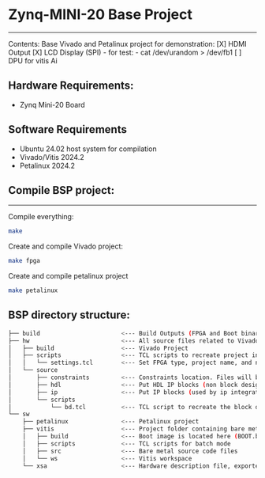 # Zynq-MINI-20 Base Project
------
Contents: 
Base Vivado and Petalinux project for demonstration:
[X] HDMI Output
[X] LCD Display (SPI)
    - for test:
        - cat /dev/urandom > /dev/fb1
[ ] DPU for vitis Ai

## Hardware Requirements:
- Zynq Mini-20 Board

## Software Requirements
- Ubuntu 24.02 host system for compilation
- Vivado/Vitis 2024.2
- Petalinux 2024.2

## Compile BSP project:
------
Compile everything: 
```bash
make
```

Create and compile Vivado project: 
```bash
make fpga
```

Create and compile petalinux project
```bash
make petalinux
```

BSP directory structure: 
------
```bash
├── build                       <--- Build Outputs (FPGA and Boot binaries)
├── hw                          <--- All source files related to Vivado Design 
│   ├── build                   <--- Vivado Project  
│   ├── scripts                 <--- TCL scripts to recreate project in batch mode
│   │   └── settings.tcl        <--- Set FPGA type, project name, and number of processors for compilation 
│   └── source
│       ├── constraints         <--- Constraints location. Files will be imported during creation
│       ├── hdl                 <--- Put HDL IP blocks (non block design) here
│       ├── ip                  <--- Put IP blocks (used by ip integrator) here
│       └── scripts
│           └── bd.tcl          <--- TCL script to recreate the block design.
└── sw
    ├── petalinux               <--- Petalinux project 
    ├── vitis                   <--- Project folder containing bare metal application 
    │   ├── build               <--- Boot image is located here (BOOT.bin)
    │   ├── scripts             <--- TCL scripts for batch mode
    │   ├── src                 <--- Bare metal source code files
    │   └── ws                  <--- Vitis workspace
    └── xsa                     <--- Hardware description file, exported by vivado
```
